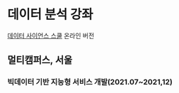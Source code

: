 # 데이터 분석 강좌

[데이터 사이언스 스쿨](https://datascienceschool.net/intro.html) 온라인 버전

## 멀티캠퍼스, 서울
### 빅데이터 기반 지능형 서비스 개발(2021.07~2021,12)
